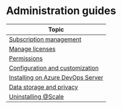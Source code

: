 # Administration guides

| **Topic** |
|---|
| [Subscription management](Subscription-management.md) |
| [Manage licenses](Manage-licenses.md) |
| [Permissions](Permissions.md) |
| [Configuration and customization](Configuration-and-customization.md) |
| [Installing on Azure DevOps Server](Installing-on-Azure-DevOps-Server.md) |
| [Data storage and privacy](Data-storage-and-privacy.md) |
| [Uninstalling @Scale](Uninstalling-Scale.md) |